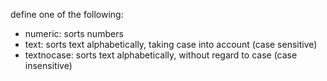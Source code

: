 define one of the following:

- numeric: sorts numbers
- text: sorts text alphabetically, taking case into account (case sensitive)
- textnocase: sorts text alphabetically, without regard to case (case insensitive)